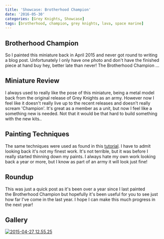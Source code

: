 ```yaml
---
title: 'Showcase: Brotherhood Champion'
date: '2016-05-30'
categories: [Grey Knights, Showcase]
tags: [brotherhood, champion, grey knights, lava, space marine]
---
```


## Brotherhood Champion

So I painted this miniature back in April 2015 and never got round to writing a blog post. Unfortunately I only have one photo and don't have the finished piece at hand buy hey, better late than never! The Brotherhood Champion ...

## Miniature Review

I always used to really like the pose of this miniature, being a metal model back from the original release of Grey Knights as an army. However now I feel like it doesn't really live up to the recent releases and doesn't really scream 'Champion'. It's great as a member as a unit, but now I feel like a something new is needed. Not that it would be that hard to build something with the new kits..

## Painting Techniques

The same techniques were used as found in this [tutorial](http://www.minitothemax.com/tutorial-grey-knight-armour/). I have to admit looking back it's not my finest work. It's not terrible, but it was before I really started thinning down my paints. I always hate my own work looking back a year or more, but I know as part of an army it will look just fine!

## Roundup

This was just a quick post as it's been over a year since I last painted the Brotherhood Champion but hopefully it's been useful for you to see just how far I've come in the last year. I hope I can make this much progress in the next year!

## Gallery

[![2015-04-27 12.55.25](http://www.minitothemax.com/minitothemax/wp-content/uploads/2016/05/2015-04-27-12.55.25-1024x887.jpg)](http://www.minitothemax.com/minitothemax/wp-content/uploads/2016/05/2015-04-27-12.55.25.jpg)
